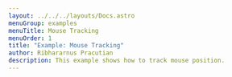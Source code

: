 ```yaml
---
layout: ../../../layouts/Docs.astro
menuGroup: examples
menuTitle: Mouse Tracking
menuOrder: 1
title: "Example: Mouse Tracking"
author: Ribhararnus Pracutian
description: This example shows how to track mouse position.
---
```


<csb-viewer id="example-mouse-tracking-3sw3t5" height="100vh"></csb-viewer>
